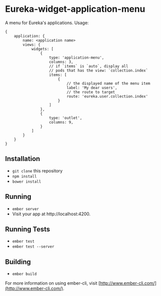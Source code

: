 # Eureka-widget-application-menu

A menu for Eureka's applications. Usage:

    {
        application: {
            name: <application name>
            views: {
                widgets: [
                    {
                        type: 'application-menu',
                        columns: 3,
                        // if `items` is `auto`, display all
                        // pods that has the view: `collection.index`
                        items: [
                            {
                                // the displayed name of the menu item
                                label: 'My dear users',
                                // the route to target
                                route: 'eureka.user.collection.index'
                            }
                        ]
                    },
                    {
                        type: 'outlet',
                        columns: 9,
                    }
                ]
            }
        }
    }

## Installation

* `git clone` this repository
* `npm install`
* `bower install`

## Running

* `ember server`
* Visit your app at http://localhost:4200.

## Running Tests

* `ember test`
* `ember test --server`

## Building

* `ember build`

For more information on using ember-cli, visit [http://www.ember-cli.com/](http://www.ember-cli.com/).
